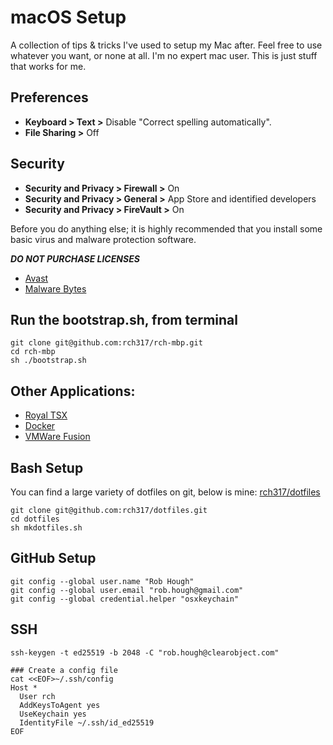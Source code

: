 # macOS Setup

A collection of tips & tricks I've used to setup my Mac after. Feel free to use
whatever you want, or none at all.  I'm no expert mac user. This is just stuff
that works for me.

## Preferences

- **Keyboard > Text >** Disable "Correct spelling automatically".
- **File Sharing >** Off

## Security
- **Security and Privacy > Firewall >** On
- **Security and Privacy > General >** App Store and identified developers
- **Security and Privacy > FireVault >** On

Before you do anything else; it is highly recommended that you install some
basic virus and malware protection software.

***DO NOT PURCHASE LICENSES***

  -  [Avast](https://www.avast.com/en-us/mac)
  -  [Malware Bytes](https://www.malwarebytes.com/mac-download/)


## Run the bootstrap.sh, from terminal
```
git clone git@github.com:rch317/rch-mbp.git
cd rch-mbp
sh ./bootstrap.sh
```

## Other Applications:
  - [Royal TSX](https://www.royalapplications.com/ts/mac/download)
  - [Docker](https://download.docker.com/mac/stable/Docker.dmg)
  - [VMWare Fusion](https://www.vmware.com/products/fusion/fusion-evaluation.html)

## Bash Setup
You can find a large variety of dotfiles on git, below is mine:
[rch317/dotfiles](https://github.com/rch317/dotfiles)

```shell
git clone git@github.com:rch317/dotfiles.git
cd dotfiles
sh mkdotfiles.sh
```

## GitHub Setup
```shell
git config --global user.name "Rob Hough"
git config --global user.email "rob.hough@gmail.com"
git config --global credential.helper "osxkeychain"
```

## SSH
```shell
ssh-keygen -t ed25519 -b 2048 -C "rob.hough@clearobject.com"

### Create a config file
cat <<EOF>~/.ssh/config
Host *
  User rch
  AddKeysToAgent yes
  UseKeychain yes
  IdentityFile ~/.ssh/id_ed25519
EOF
```